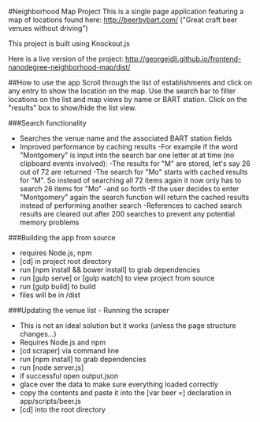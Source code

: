 #Neighborhood Map Project
This is a single page application featuring a map of locations found
here: http://beerbybart.com/ ("Great craft beer venues without driving")

This project is built using Knockout.js

Here is a live version of the project: 
http://georgejdli.github.io/frontend-nanodegree-neighborhood-map/dist/

##How to use the app
Scroll through the list of establishments and click on any entry to show the location on the map. Use the search bar to filter locations on the list and map views by name or BART station. Click on the "results" box to show/hide the list view.

###Search functionality
- Searches the venue name and the associated BART station fields
- Improved performance by caching results
	-For example if the word "Montgomery" is input into the search bar one
	 	letter at at time (no clipboard events involved):
		-The results for "M" are stored, let's say 26 out of 72 are 
		returned
		-The search for "Mo" starts with cached results for "M". So 
		instead of searching all 72 items again it now only has to search
		26 items for "Mo"
		-and so forth
	-If the user decides to enter "Montgomery" again the search function 
		will return the cached results instead of performing another search
	-References to cached search results are cleared out after 200
		searches to prevent any potential memory problems

###Building the app from source
- requires Node.js, npm
- [cd] in project root directory
- run [npm install && bower install] to grab dependencies
- run [gulp serve] or [gulp watch] to view project from source
- run [gulp build] to build
- files will be in /dist

###Updating the venue list - Running the scraper
- This is not an ideal solution but it works (unless the page structure changes...)
- Requires Node.js and npm
- [cd scraper] via command line
- run [npm install] to grab dependencies
- run [node server.js]
- if successful open output.json
- glace over the data to make sure everything loaded correctly
- copy the contents and paste it into the [var beer =] declaration in app/scripts/beer.js
- [cd] into the root directory